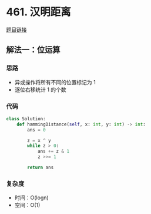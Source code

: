# 461. 汉明距离

[题目链接](https://leetcode.cn/problems/hamming-distance/description/)

## 解法一：位运算

### 思路

- 异或操作将所有不同的位置标记为 1
- 逐位右移统计 1 的个数

### 代码

```py
class Solution:
    def hammingDistance(self, x: int, y: int) -> int:
        ans = 0

        z = x ^ y
        while z > 0:
            ans += z & 1
            z >>= 1

        return ans
```

### 复杂度

- 时间：O(logn)
- 空间：O(1)
